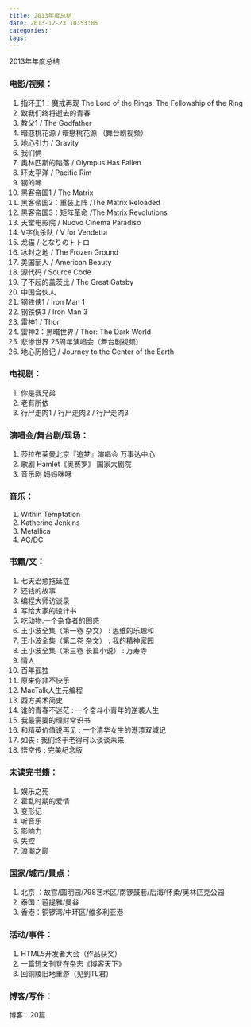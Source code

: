 ```yaml
---
title: 2013年度总结
date: 2013-12-23 10:53:05
categories:
tags:
---
```


2013年年度总结

### 电影/视频：
1. 指环王1：魔戒再现 The Lord of the Rings: The Fellowship of the Ring    
2. 致我们终将逝去的青春    
3. 教父1 / The Godfather    
4. 暗恋桃花源 / 暗戀桃花源   （舞台剧视频）
5. 地心引力 / Gravity    
6. 我们俩  
7. 奥林匹斯的陷落 / Olympus Has Fallen
8. 环太平洋 / Pacific Rim    
9. 钢的琴    
10. 黑客帝国1 / The Matrix 
11. 黑客帝国2：重装上阵 /The Matrix Reloaded
12. 黑客帝国3：矩阵革命 /The Matrix Revolutions  
13. 天堂电影院 / Nuovo Cinema Paradiso    
14. V字仇杀队 / V for Vendetta    
15. 龙猫 / となりのトトロ    
16. 冰封之地 / The Frozen Ground    
17. 美国丽人 / American Beauty    
18. 源代码 / Source Code   
19. 了不起的盖茨比 / The Great Gatsby    
20. 中国合伙人   
21. 钢铁侠1 / Iron Man 1
22. 钢铁侠3 / Iron Man 3   
23. 雷神1 / Thor
24. 雷神2：黑暗世界 / Thor: The Dark World 
25. 悲惨世界 25周年演唱会（舞台剧视频）
26. 地心历险记 / Journey to the Center of the Earth

### 电视剧：
1. 你是我兄弟
2. 老有所依
3. 行尸走肉1 / 行尸走肉2 / 行尸走肉3

### 演唱会/舞台剧/现场：
1. 莎拉布莱曼北京『追梦』演唱会 万事达中心
2. 歌剧 Hamlet《奥赛罗》 国家大剧院
3. 音乐剧 妈妈咪呀 

### 音乐：
1. Within Temptation
2. Katherine Jenkins
3. Metallica
4. AC/DC

### 书籍/文：
1. 七天治愈拖延症
2. 还钱的故事
3. 编程大师访谈录
4. 写给大家的设计书
5. 吃动物:一个杂食者的困惑
6. 王小波全集（第一卷 杂文） : 思维的乐趣和
7. 王小波全集（第二卷 杂文） : 我的精神家园
8. 王小波全集（第三卷 长篇小说） : 万寿寺
9. 情人
10. 百年孤独
11. 原来你非不快乐
12. MacTalk人生元编程
13. 西方美术简史
14. 谁的青春不迷茫 : 一个奋斗小青年的逆袭人生
15. 我最需要的理财常识书
16. 和精英价值说再见 : 一个清华女生的港漂双城记
17. 如丧 : 我们终于老得可以谈谈未来
18. 悟空传 : 完美纪念版

### 未读完书籍：
1. 娱乐之死
2. 霍乱时期的爱情
3. 变形记
4. 听音乐
5. 影响力
6. 失控
7. 浪潮之巅

### 国家/城市/景点：
1. 北京 ：故宫/圆明园/798艺术区/南锣鼓巷/后海/怀柔/奥林匹克公园
2. 泰国：芭提雅/曼谷
3. 香港：铜锣湾/中环区/维多利亚港

### 活动/事件：
1. HTML5开发者大会（作品获奖）
2. 一篇短文刊登在杂志《博客天下》
3. 回铜陵旧地重游（见到TL君）

### 博客/写作：
博客：20篇      
